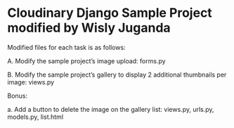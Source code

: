 Cloudinary Django Sample Project modified by Wisly Juganda
================================

Modified files for each task is as follows:

A. Modify the sample project’s image upload: forms.py

B. Modify the sample project’s gallery to display 2 additional thumbnails per image: views.py

Bonus: 

a. Add a button to delete the image on the gallery list: views.py, urls.py, models.py, list.html
